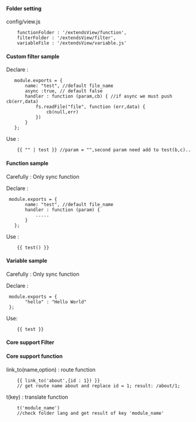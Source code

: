 #### Folder setting

config/view.js
```
    functionFolder : '/extendsView/function',
    filterFolder : '/extendsView/filter',
    variableFile : '/extendsView/variable.js'
```
#### Custom filter sample

Declare : 
```
   module.exports = {
       name: "test", //default file_name
       async :true, // default false 
       handler : function (param,cb) { //if async we must push cb(err,data)
           fs.readFile("file", function (err,data) {
               cb(null,err)
           })
       }
   }; 
```

Use : 
```
    {{ "" | test }} //param = "",second param need add to test(b,c)..
```



#### Function sample
Carefully : Only sync function

Declare :
```
 module.exports = {
       name: "test", //default file_name
       handler : function (param) { 
           .....
       }
   }; 
```

Use : 
```
    {{ test() }} 
```

#### Variable sample
Carefully : Only sync function

Declare :
```
 module.exports = {
       "hello" : "Hello World"
 }; 
```

Use: 
```
    {{ test }}
```


#### Core support Filter


#### Core support function

link_to(name,option) : route function
```
    {{ link_to('about',{id : 1}) }}
    // get route name about and replace id = 1; result: /about/1;
```

t(key) : translate function

```
    t('module_name')
    //check folder lang and get result of key 'module_name'
```